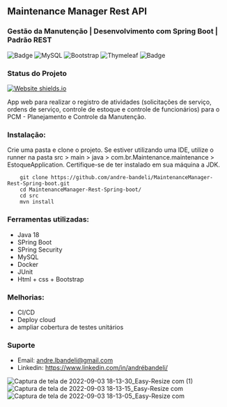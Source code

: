 ## Maintenance Manager Rest API
### Gestão da Manutenção | Desenvolvimento com Spring Boot | Padrão REST
![Badge](https://img.shields.io/badge/Java-ED8B00?style=for-the-badge&logo=java&logoColor=white)
![MySQL](https://img.shields.io/badge/mysql-%2300f.svg?style=for-the-badge&logo=mysql&logoColor=white)
![Bootstrap](https://img.shields.io/badge/bootstrap-%23563D7C.svg?style=for-the-badge&logo=bootstrap&logoColor=white)
![Thymeleaf](https://img.shields.io/badge/Thymeleaf-%23005C0F.svg?style=for-the-badge&logo=Thymeleaf&logoColor=white)
![Badge](https://img.shields.io/badge/Spring_Boot-F2F4F9?style=for-the-badge&logo=spring-boot)

### Status do Projeto

[![Website shields.io](https://img.shields.io/website-up-down-green-red/http/shields.io.svg)](http://shields.io/)


App web para realizar o registro de atividades (solicitações de serviço, ordens de serviço, controle de estoque e controle de funcionários)
para o PCM - Planejamento e Controle da Manutenção.

### Instalação:


Crie uma pasta e clone o projeto. Se estiver utilizando uma IDE, utilize o runner na pasta src > main > java > com.br.Maintenance.maintenance > EstoqueApplication.
Certifique-se de ter instalado em sua máquina a JDK.

        git clone https://github.com/andre-bandeli/MaintenanceManager-Rest-Spring-boot.git
        cd MaintenanceManager-Rest-Spring-boot/
        cd src
        mvn install
### Ferramentas utilizadas:

- Java 18
- SPring Boot
- SPring Security
- MySQL
- Docker
- JUnit
- Html + css + Bootstrap


### Melhorias:

- CI/CD
- Deploy cloud
- ampliar cobertura de testes unitários


### Suporte

- Email: andre.lbandeli@gmail.com
- Linkedin: https://www.linkedin.com/in/andrébandeli/


![Captura de tela de 2022-09-03 18-13-30_Easy-Resize com (1)](https://user-images.githubusercontent.com/87938869/188288277-082ba3c1-c77e-4f52-996f-b0510bd8699d.jpg)
![Captura de tela de 2022-09-03 18-13-15_Easy-Resize com](https://user-images.githubusercontent.com/87938869/188288326-1bd5fbdb-f9ef-4ef3-9fb1-405440da0b2f.jpg)
![Captura de tela de 2022-09-03 18-13-05_Easy-Resize com](https://user-images.githubusercontent.com/87938869/188288361-7b140dd1-b205-472f-8146-0e08ab2e8706.jpg)